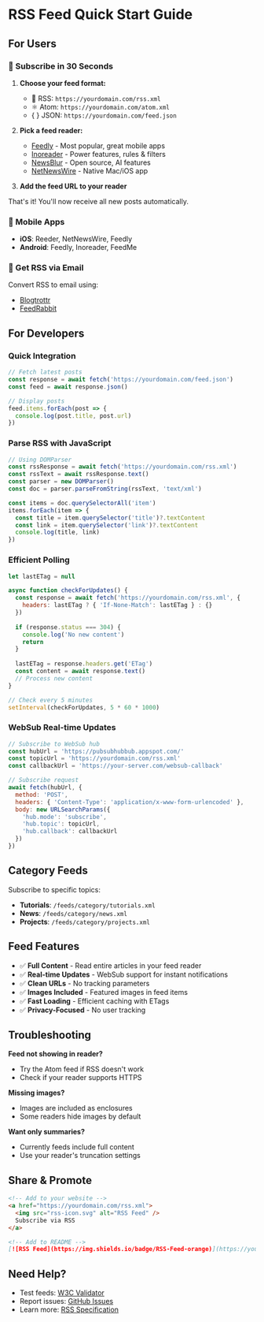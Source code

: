 # RSS Feed Quick Start Guide

## For Users

### 🚀 Subscribe in 30 Seconds

1. **Choose your feed format:**
   - 📡 RSS: `https://yourdomain.com/rss.xml`
   - ⚛️ Atom: `https://yourdomain.com/atom.xml`
   - { } JSON: `https://yourdomain.com/feed.json`

2. **Pick a feed reader:**
   - [Feedly](https://feedly.com) - Most popular, great mobile apps
   - [Inoreader](https://inoreader.com) - Power features, rules & filters
   - [NewsBlur](https://newsblur.com) - Open source, AI features
   - [NetNewsWire](https://netnewswire.com) - Native Mac/iOS app

3. **Add the feed URL to your reader**

That's it! You'll now receive all new posts automatically.

### 📱 Mobile Apps

- **iOS**: Reeder, NetNewsWire, Feedly
- **Android**: Feedly, Inoreader, FeedMe

### 📧 Get RSS via Email

Convert RSS to email using:
- [Blogtrottr](https://blogtrottr.com)
- [FeedRabbit](https://feedrabbit.com)

## For Developers

### Quick Integration

```javascript
// Fetch latest posts
const response = await fetch('https://yourdomain.com/feed.json')
const feed = await response.json()

// Display posts
feed.items.forEach(post => {
  console.log(post.title, post.url)
})
```

### Parse RSS with JavaScript

```javascript
// Using DOMParser
const rssResponse = await fetch('https://yourdomain.com/rss.xml')
const rssText = await rssResponse.text()
const parser = new DOMParser()
const doc = parser.parseFromString(rssText, 'text/xml')

const items = doc.querySelectorAll('item')
items.forEach(item => {
  const title = item.querySelector('title')?.textContent
  const link = item.querySelector('link')?.textContent
  console.log(title, link)
})
```

### Efficient Polling

```javascript
let lastETag = null

async function checkForUpdates() {
  const response = await fetch('https://yourdomain.com/rss.xml', {
    headers: lastETag ? { 'If-None-Match': lastETag } : {}
  })
  
  if (response.status === 304) {
    console.log('No new content')
    return
  }
  
  lastETag = response.headers.get('ETag')
  const content = await response.text()
  // Process new content
}

// Check every 5 minutes
setInterval(checkForUpdates, 5 * 60 * 1000)
```

### WebSub Real-time Updates

```javascript
// Subscribe to WebSub hub
const hubUrl = 'https://pubsubhubbub.appspot.com/'
const topicUrl = 'https://yourdomain.com/rss.xml'
const callbackUrl = 'https://your-server.com/websub-callback'

// Subscribe request
await fetch(hubUrl, {
  method: 'POST',
  headers: { 'Content-Type': 'application/x-www-form-urlencoded' },
  body: new URLSearchParams({
    'hub.mode': 'subscribe',
    'hub.topic': topicUrl,
    'hub.callback': callbackUrl
  })
})
```

## Category Feeds

Subscribe to specific topics:

- **Tutorials**: `/feeds/category/tutorials.xml`
- **News**: `/feeds/category/news.xml`
- **Projects**: `/feeds/category/projects.xml`

## Feed Features

- ✅ **Full Content** - Read entire articles in your feed reader
- ✅ **Real-time Updates** - WebSub support for instant notifications
- ✅ **Clean URLs** - No tracking parameters
- ✅ **Images Included** - Featured images in feed items
- ✅ **Fast Loading** - Efficient caching with ETags
- ✅ **Privacy-Focused** - No user tracking

## Troubleshooting

**Feed not showing in reader?**
- Try the Atom feed if RSS doesn't work
- Check if your reader supports HTTPS

**Missing images?**
- Images are included as enclosures
- Some readers hide images by default

**Want only summaries?**
- Currently feeds include full content
- Use your reader's truncation settings

## Share & Promote

```html
<!-- Add to your website -->
<a href="https://yourdomain.com/rss.xml">
  <img src="rss-icon.svg" alt="RSS Feed" />
  Subscribe via RSS
</a>
```

```markdown
<!-- Add to README -->
[![RSS Feed](https://img.shields.io/badge/RSS-Feed-orange)](https://yourdomain.com/rss.xml)
```

## Need Help?

- Test feeds: [W3C Validator](https://validator.w3.org/feed/)
- Report issues: [GitHub Issues](https://github.com/yourrepo/issues)
- Learn more: [RSS Specification](https://www.rssboard.org/rss-specification)
